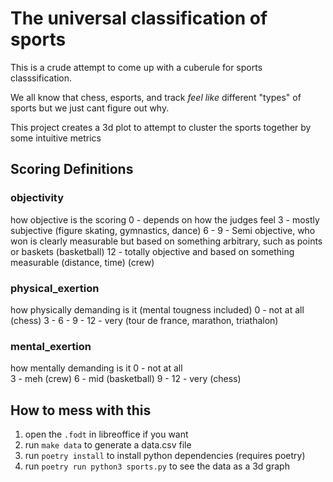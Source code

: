 # The universal classification of sports

This is a crude attempt to come up with a cuberule for sports classsification.

We all know that chess, esports, and track *feel like* different "types" of sports but we just cant figure out why.

This project creates a 3d plot to attempt to cluster the sports together by some intuitive metrics


## Scoring Definitions
### objectivity
how objective is the scoring
0 - depends on how the judges feel 
3 - mostly subjective (figure skating, gymnastics, dance)
6 - 
9 - Semi objective, who won is clearly measurable but based on something arbitrary, such as points or baskets (basketball)
12 - totally objective and based on something measurable (distance, time) (crew)


### physical_exertion
how physically demanding is it (mental tougness included)
0 - not at all (chess)
3 - 
6 - 
9 - 
12 - very (tour de france, marathon, triathalon)


### mental_exertion
how mentally demanding is it
0 - not at all  
3 - meh (crew)
6 - mid (basketball)
9 - 
12 - very (chess)


## How to mess with this

1. open the `.fodt` in libreoffice if you want
2. run `make data` to generate a data.csv file
3. run `poetry install` to install python dependencies (requires poetry)
4. run `poetry run python3 sports.py` to see the data as a 3d graph